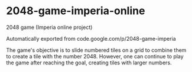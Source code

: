 # 2048-game-imperia-online
2048 game (Imperia online project)

Automatically exported from code.google.com/p/2048-game-imperia

The game's objective is to slide numbered tiles on a grid to combine them to create a tile with the number 2048.
However, one can continue to play the game after reaching the goal, creating tiles with larger numbers.
